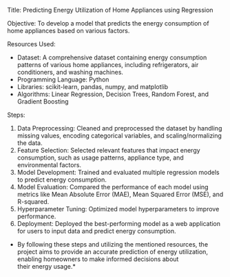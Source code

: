 Title: Predicting Energy Utilization of Home Appliances using Regression

Objective: To develop a model that predicts the energy consumption of home appliances based on various factors.

Resources Used:

- Dataset: A comprehensive dataset containing energy consumption patterns of various home appliances, including refrigerators, air conditioners, and washing machines.
- Programming Language: Python
- Libraries: scikit-learn, pandas, numpy, and matplotlib
- Algorithms: Linear Regression, Decision Trees, Random Forest, and Gradient Boosting

Steps:

1. Data Preprocessing: Cleaned and preprocessed the dataset by handling missing values, encoding categorical variables, and scaling/normalizing the data.
2. Feature Selection: Selected relevant features that impact energy consumption, such as usage patterns, appliance type, and environmental factors.
3. Model Development: Trained and evaluated multiple regression models to predict energy consumption.
4. Model Evaluation: Compared the performance of each model using metrics like Mean Absolute Error (MAE), Mean Squared Error (MSE), and R-squared.
5. Hyperparameter Tuning: Optimized model hyperparameters to improve performance.
6. Deployment: Deployed the best-performing model as a web application for users to input data and predict energy consumption.

* By following these steps and utilizing the mentioned resources, the project aims to provide an accurate prediction of energy utilization, enabling homeowners to make informed decisions about their energy usage.*



